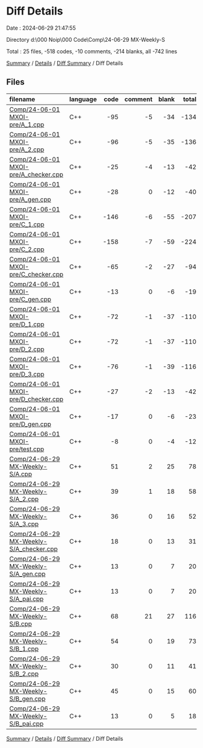 # Diff Details

Date : 2024-06-29 21:47:55

Directory d:\\000 Noip\\000 Code\\Comp\\24-06-29 MX-Weekly-S

Total : 25 files,  -518 codes, -10 comments, -214 blanks, all -742 lines

[Summary](results.md) / [Details](details.md) / [Diff Summary](diff.md) / Diff Details

## Files
| filename | language | code | comment | blank | total |
| :--- | :--- | ---: | ---: | ---: | ---: |
| [Comp/24-06-01 MXOI-pre/A_1.cpp](/Comp/24-06-01%20MXOI-pre/A_1.cpp) | C++ | -95 | -5 | -34 | -134 |
| [Comp/24-06-01 MXOI-pre/A_2.cpp](/Comp/24-06-01%20MXOI-pre/A_2.cpp) | C++ | -96 | -5 | -35 | -136 |
| [Comp/24-06-01 MXOI-pre/A_checker.cpp](/Comp/24-06-01%20MXOI-pre/A_checker.cpp) | C++ | -25 | -4 | -13 | -42 |
| [Comp/24-06-01 MXOI-pre/A_gen.cpp](/Comp/24-06-01%20MXOI-pre/A_gen.cpp) | C++ | -28 | 0 | -12 | -40 |
| [Comp/24-06-01 MXOI-pre/C_1.cpp](/Comp/24-06-01%20MXOI-pre/C_1.cpp) | C++ | -146 | -6 | -55 | -207 |
| [Comp/24-06-01 MXOI-pre/C_2.cpp](/Comp/24-06-01%20MXOI-pre/C_2.cpp) | C++ | -158 | -7 | -59 | -224 |
| [Comp/24-06-01 MXOI-pre/C_checker.cpp](/Comp/24-06-01%20MXOI-pre/C_checker.cpp) | C++ | -65 | -2 | -27 | -94 |
| [Comp/24-06-01 MXOI-pre/C_gen.cpp](/Comp/24-06-01%20MXOI-pre/C_gen.cpp) | C++ | -13 | 0 | -6 | -19 |
| [Comp/24-06-01 MXOI-pre/D_1.cpp](/Comp/24-06-01%20MXOI-pre/D_1.cpp) | C++ | -72 | -1 | -37 | -110 |
| [Comp/24-06-01 MXOI-pre/D_2.cpp](/Comp/24-06-01%20MXOI-pre/D_2.cpp) | C++ | -72 | -1 | -37 | -110 |
| [Comp/24-06-01 MXOI-pre/D_3.cpp](/Comp/24-06-01%20MXOI-pre/D_3.cpp) | C++ | -76 | -1 | -39 | -116 |
| [Comp/24-06-01 MXOI-pre/D_checker.cpp](/Comp/24-06-01%20MXOI-pre/D_checker.cpp) | C++ | -27 | -2 | -13 | -42 |
| [Comp/24-06-01 MXOI-pre/D_gen.cpp](/Comp/24-06-01%20MXOI-pre/D_gen.cpp) | C++ | -17 | 0 | -6 | -23 |
| [Comp/24-06-01 MXOI-pre/test.cpp](/Comp/24-06-01%20MXOI-pre/test.cpp) | C++ | -8 | 0 | -4 | -12 |
| [Comp/24-06-29 MX-Weekly-S/A.cpp](/Comp/24-06-29%20MX-Weekly-S/A.cpp) | C++ | 51 | 2 | 25 | 78 |
| [Comp/24-06-29 MX-Weekly-S/A_2.cpp](/Comp/24-06-29%20MX-Weekly-S/A_2.cpp) | C++ | 39 | 1 | 18 | 58 |
| [Comp/24-06-29 MX-Weekly-S/A_3.cpp](/Comp/24-06-29%20MX-Weekly-S/A_3.cpp) | C++ | 36 | 0 | 16 | 52 |
| [Comp/24-06-29 MX-Weekly-S/A_checker.cpp](/Comp/24-06-29%20MX-Weekly-S/A_checker.cpp) | C++ | 18 | 0 | 13 | 31 |
| [Comp/24-06-29 MX-Weekly-S/A_gen.cpp](/Comp/24-06-29%20MX-Weekly-S/A_gen.cpp) | C++ | 13 | 0 | 7 | 20 |
| [Comp/24-06-29 MX-Weekly-S/A_pai.cpp](/Comp/24-06-29%20MX-Weekly-S/A_pai.cpp) | C++ | 13 | 0 | 7 | 20 |
| [Comp/24-06-29 MX-Weekly-S/B.cpp](/Comp/24-06-29%20MX-Weekly-S/B.cpp) | C++ | 68 | 21 | 27 | 116 |
| [Comp/24-06-29 MX-Weekly-S/B_1.cpp](/Comp/24-06-29%20MX-Weekly-S/B_1.cpp) | C++ | 54 | 0 | 19 | 73 |
| [Comp/24-06-29 MX-Weekly-S/B_2.cpp](/Comp/24-06-29%20MX-Weekly-S/B_2.cpp) | C++ | 30 | 0 | 11 | 41 |
| [Comp/24-06-29 MX-Weekly-S/B_gen.cpp](/Comp/24-06-29%20MX-Weekly-S/B_gen.cpp) | C++ | 45 | 0 | 15 | 60 |
| [Comp/24-06-29 MX-Weekly-S/B_pai.cpp](/Comp/24-06-29%20MX-Weekly-S/B_pai.cpp) | C++ | 13 | 0 | 5 | 18 |

[Summary](results.md) / [Details](details.md) / [Diff Summary](diff.md) / Diff Details